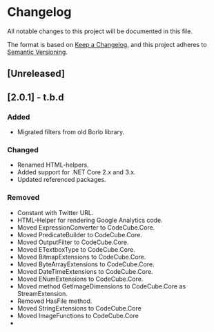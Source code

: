 # Changelog

All notable changes to this project will be documented in this file.

The format is based on [Keep a Changelog](https://keepachangelog.com/en/1.0.0/),
and this project adheres to [Semantic Versioning](https://semver.org/spec/v2.0.0.html).

## [Unreleased]
## [2.0.1] - t.b.d

### Added
- Migrated filters from old Borlo library.

### Changed
- Renamed HTML-helpers.
- Added support for .NET Core 2.x and 3.x.
- Updated referenced packages.

### Removed
- Constant with Twitter URL.
- HTML-Helper for rendering Google Analytics code.
- Moved ExpressionConverter to CodeCube.Core.
- Moved PredicateBuilder to CodeCube.Core.
- Moved OutputFilter to CodeCube.Core.
- Moved ETextboxType to CodeCube.Core.
- Moved BitmapExtensions to CodeCube.Core.
- Moved ByteArrayExtensions to CodeCube.Core.
- Moved DateTimeExtensions to CodeCube.Core.
- Moved ENumExtensions to CodeCube.Core.
- Moved method GetImageDimensions to CodeCube.Core as StreamExtension.
- Removed HasFile method.
- Moved StringExtensions to CodeCube.Core
- Moved ImageFunctions to CodeCube.Core
- 